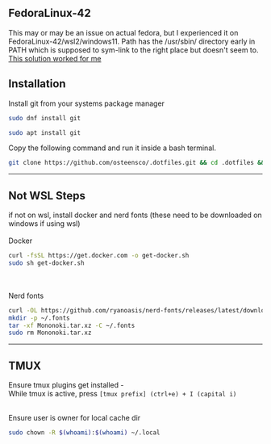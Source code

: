 <h2>FedoraLinux-42</h2>

This may or may be an issue on actual fedora, but I experienced it on FedoraLinux-42/wsl2/windows11. Path has the /usr/sbin/ directory early in PATH which is supposed to sym-link to the right place but doesn't seem to. [This solution worked for me](https://learn.microsoft.com/en-us/answers/questions/2074119/launching-wsl-usr-usr-bin-is-not-found-in-the-path)

<h2>Installation</h2>

Install git from your systems package manager

```bash
sudo dnf install git
```
```bash
sudo apt install git
```

Copy the following command and run it inside a bash terminal.

```bash
git clone https://github.com/osteensco/.dotfiles.git && cd .dotfiles && bash ./newenv/install.sh
```
----------------------------------
<h2>Not WSL Steps</h2>

if not on wsl, install docker and nerd fonts (these need to be downloaded on windows if using wsl)
<br></br>
Docker
```bash
curl -fsSL https://get.docker.com -o get-docker.sh
sudo sh get-docker.sh
```
<br></br>
Nerd fonts
```bash
curl -OL https://github.com/ryanoasis/nerd-fonts/releases/latest/download/Mononoki.tar.xz
mkdir -p ~/.fonts
tar -xf Mononoki.tar.xz -C ~/.fonts
sudo rm Mononoki.tar.xz
```
----------------------------------
<h2>TMUX</h2>

Ensure tmux plugins get installed - <br>
While tmux is active, press `[tmux prefix] (ctrl+e) + I (capital i)`
<br></br>

Ensure user is owner for local cache dir

```bash
sudo chown -R $(whoami):$(whoami) ~/.local
```
